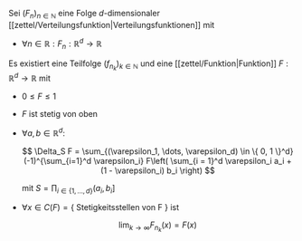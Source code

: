 Sei $(F_n)_{n \in \mathbb{N}}$ eine Folge $d$-dimensionaler [[zettel/Verteilungsfunktion|Verteilungsfunktionen]] mit
- $\forall n \in \mathbb{R} : F_n : \mathbb{R}^d \to \mathbb{R}$

Es existiert eine Teilfolge $(f_{n_k})_{k \in \mathbb{N}}$ und eine [[zettel/Funktion|Funktion]] $F: \mathbb{R}^d \to \mathbb{R}$ mit
- $0 \le F \le 1$
- $F$ ist stetig von oben
- $\forall a, b \in \mathbb{R}^d:$
  
  $$
	  \Delta_S F = \sum_{(\varepsilon_1, \dots, \varepsilon_d) \in \{ 0, 1 \}^d} (-1)^{\sum_{i=1}^d \varepsilon_i} F\left( \sum_{i = 1}^d \varepsilon_i a_i + (1 - \varepsilon_i) b_i \right)
  $$
  
  mit $S = \prod_{i \in \{ 1, \dots, d \}} (a_i, b_i]$
- $\forall x \in C(F) = \{ \text{ Stetigkeitsstellen von F } \}$ ist
  
  $$
	  \lim_{k \to \infty} F_{n_k}(x) = F(x)
  $$